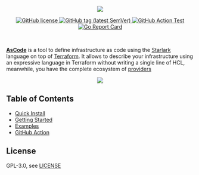 <p align="center">
    <img src="https://rawcdn.githack.com/mcuadros/hugo-ascode-theme/58eb37db93a6566800f44a0b488547c5078cc050/static/images/logo.svg" />
</p>
<p align="center">
    <a href="https://github.com/mcuadros/ascode/blob/master/LICENSE" target="_blank">
        <img src="https://img.shields.io/github/license/mcuadros/ascode.svg" alt="GitHub license">
    </a>
    <a href="https://github.com/mcuadros/ascode/releases" target="_blank">
        <img src="https://img.shields.io/github/tag/mcuadros/ascode.svg" alt="GitHub tag (latest SemVer)">
    </a>
    <a href="https://github.com/mcuadros/ascode/actions?query=workflow%3ATest" target="_blank">
        <img src="https://img.shields.io/github/workflow/status/mcuadros/ascode/Test.svg" alt="GitHub Action Test">
    </a>
    <a href="https://goreportcard.com/report/github.com/mcuadros/ascode" target="_blank">
        <img src="https://goreportcard.com/badge/github.com/mcuadros/ascode" alt="Go Report Card">
    </a>
</p>
<br/>

[**AsCode**](https://ascode.run) is a tool to define infrastructure as code using the [Starlark](https://github.com/google/starlark-go/blob/master/doc/spec.md) language on top of [Terraform](https://github.com/hashicorp/terraform). It allows to describe your infrastructure using an expressive language in Terraform without writing a single line of HCL, meanwhile, you have the complete ecosystem of [providers](https://www.terraform.io/docs/providers/index.html) 

<p align="center">
    <img src="https://ascode.run/images/terminal.gif" />
</p>

## Table of Contents

- [Quick Install](https://ascode.run/docs/install/)
- [Getting Started](https://ascode.run/docs/getting-started/)
- [Examples](https://ascode.run/docs/example/)
- [GitHub Action](https://ascode.run/docs/github-action/)

## License

GPL-3.0, see [LICENSE](LICENSE)
